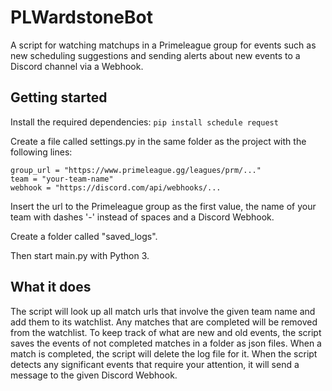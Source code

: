 # PLWardstoneBot

A script for watching matchups in a Primeleague group for events such as new scheduling suggestions
and sending alerts about new events to a Discord channel via a Webhook.

## Getting started

Install the required dependencies:
``pip install schedule request``

Create a file called settings.py in the same folder as the project with the following lines:
```
group_url = "https://www.primeleague.gg/leagues/prm/..."
team = "your-team-name"
webhook = "https://discord.com/api/webhooks/...
```
Insert the url to the Primeleague group as the first value,
the name of your team with dashes '-' instead of spaces and
a Discord Webhook.

Create a folder called "saved_logs".

Then start main.py with Python 3.

## What it does

The script will look up all match urls that involve the given team name and add them to its watchlist.
Any matches that are completed will be removed from the watchlist.
To keep track of what are new and old events, the script saves the events of not completed matches in a folder as json files.
When a match is completed, the script will delete the log file for it.
When the script detects any significant events that require your attention, it will send a message to the given Discord Webhook.


